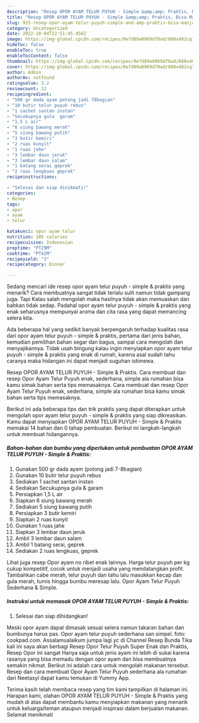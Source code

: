 ```yaml
---
description: "Resep OPOR AYAM TELUR PUYUH - Simple &amp;amp; Praktis, Bisa Manjain Lidah"
title: "Resep OPOR AYAM TELUR PUYUH - Simple &amp;amp; Praktis, Bisa Manjain Lidah"
slug: 915-resep-opor-ayam-telur-puyuh-simple-and-amp-praktis-bisa-manjain-lidah
category: Uncategorized
date: 2022-10-04T22:51:45.956Z
image: https://img-global.cpcdn.com/recipes/0e7d89a0969d70ad/680x482cq70/opor-ayam-telur-puyuh-simple-praktis-foto-resep-utama.jpg
hideToc: false
enableToc: true
enableTocContent: false
thumbnail: https://img-global.cpcdn.com/recipes/0e7d89a0969d70ad/680x482cq70/opor-ayam-telur-puyuh-simple-praktis-foto-resep-utama.jpg
cover: https://img-global.cpcdn.com/recipes/0e7d89a0969d70ad/680x482cq70/opor-ayam-telur-puyuh-simple-praktis-foto-resep-utama.jpg
author: Admin
authorAv: notfound
ratingvalue: 3.2
reviewcount: 12
recipeingredient:
- "500 gr dada ayam potong jadi 78bagian"
- "10 butir telur puyuh rebus"
- "1 sachet santan instan"
- "Secukupnya gula  garam"
- "1,5 L air"
- "6 siung bawang merah"
- "5 siung bawang putih"
- "3 butir kemiri"
- "2 ruas kunyit"
- "1 ruas jahe"
- "3 lembar daun jeruk"
- "3 lembar daun salam"
- "1 batang serai geprek"
- "2 ruas lengkuas geprek"
recipeinstructions:

- "Selesai dan siap dinikmati!"
categories:
- Resep
tags:
- opor
- ayam
- telur

katakunci: opor ayam telur 
nutrition: 105 calories
recipecuisine: Indonesian
preptime: "PT29M"
cooktime: "PT42M"
recipeyield: "3"
recipecategory: Dinner

---
```



Sedang mencari ide resep opor ayam telur puyuh - simple &amp; praktis yang menarik? Cara membuatnya sangat tidak terlalu sulit namun tidak gampang juga. Tapi Kalau salah mengolah maka hasilnya tidak akan memuaskan dan bahkan tidak sedap. Padahal opor ayam telur puyuh - simple &amp; praktis yang enak seharusnya mempunyai aroma dan cita rasa yang dapat memancing selera kita.


Ada beberapa hal yang sedikit banyak berpengaruh terhadap kualitas rasa dari opor ayam telur puyuh - simple &amp; praktis, pertama dari jenis bahan, kemudian pemilihan bahan segar dan bagus, sampai cara mengolah dan menyajikannya. Tidak usah bingung kalau ingin menyiapkan opor ayam telur puyuh - simple &amp; praktis yang enak di rumah, karena asal sudah tahu caranya maka hidangan ini dapat menjadi suguhan istimewa.

Resep OPOR AYAM TELUR PUYUH - Simple &amp; Praktis. Cara membuat dan resep Opor Ayam Telur Puyuh enak, sederhana, simple ala rumahan bisa kamu simak bahan serta tips memasaknya. Cara membuat dan resep Opor Ayam Telur Puyuh enak, sederhana, simple ala rumahan bisa kamu simak bahan serta tips memasaknya.


Berikut ini ada beberapa tips dan trik praktis yang dapat diterapkan untuk mengolah opor ayam telur puyuh - simple &amp; praktis yang siap dikreasikan. Kamu dapat menyiapkan OPOR AYAM TELUR PUYUH - Simple &amp; Praktis memakai 14 bahan dan 0 tahap pembuatan. Berikut ini langkah-langkah untuk membuat hidangannya.

<!--inarticleads1-->

##### Bahan-bahan dan bumbu yang diperlukan untuk pembuatan OPOR AYAM TELUR PUYUH - Simple &amp; Praktis:

1. Gunakan 500 gr dada ayam (potong jadi 7-8bagian)
1. Gunakan 10 butir telur puyuh rebus
1. Sediakan 1 sachet santan instan
1. Sediakan Secukupnya gula &amp; garam
1. Persiapkan 1,5 L air
1. Siapkan 6 siung bawang merah
1. Sediakan 5 siung bawang putih
1. Persiapkan 3 butir kemiri
1. Siapkan 2 ruas kunyit
1. Gunakan 1 ruas jahe
1. Siapkan 3 lembar daun jeruk
1. Ambil 3 lembar daun salam
1. Ambil 1 batang serai, geprek
1. Sediakan 2 ruas lengkuas, geprek


Lihat juga resep Opor ayam no ribet enak lainnya. Harga telur puyuh per kg cukup kompetitif, cocok untuk menjadi usaha yang mendatangkan profit. Tambahkan cabe merah, telur puyuh dan tahu lalu masukkan kecap dan gula merah, tumis hingga bumbu meresap lalu. Opor Ayam Telur Puyuh Sederhana &amp; Simple. 

<!--inarticleads2-->

##### Instruksi untuk memasak OPOR AYAM TELUR PUYUH - Simple &amp; Praktis:


1. Selesai dan siap dihidangkan!

Meski opor ayam dapat dimasak sesuai selera namun takaran bahan dan bumbunya harus pas. Opor ayam telur puyuh sederhana san simpel. foto: cookpad.com. Assalamualaikum jumpa lagi yc di Channel Resep Bunda Tika kali ini saya akan berbagi Resep Opor Telur Puyuh Super Enak dan Praktis, Resep Opor ini sangat Hanya saja untuk jenis ayam ini lebih di sukai karena rasanya yang bisa memadu dengan opor ayam dan bisa membuatnya semakin nikmat. Berikut ini adalah cara untuk mengolah makanan tersebut. Resep dan cara membuat Opor Ayam Telur Puyuh sederhana ala rumahan dari Neetasyl dapat kamu temukan di Yummy App. 

Terima kasih telah membaca resep yang tim kami tampilkan di halaman ini. Harapan kami, olahan OPOR AYAM TELUR PUYUH - Simple &amp; Praktis yang mudah di atas dapat membantu kamu menyiapkan makanan yang menarik untuk keluarga/teman ataupun menjadi inspirasi dalam berjualan makanan. Selamat menikmati
